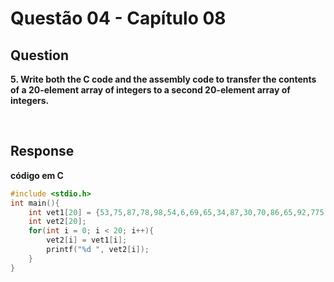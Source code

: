 # Questão 04 - Capítulo 08

## Question

**<p>5. Write both the C code and the assembly code to transfer the contents of a
20-element array of integers to a second 20-element array of integers.</p>**
</br>


## Response

**código em C**
```c
#include <stdio.h>
int main(){
    int vet1[20] = {53,75,87,78,98,54,6,69,65,34,87,30,70,86,65,92,775,745,89,52};
    int vet2[20];
    for(int i = 0; i < 20; i++){
        vet2[i] = vet1[i];
        printf("%d ", vet2[i]);
    }
}
```
